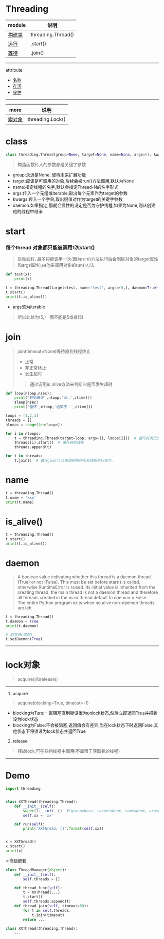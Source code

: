 # Threading
module|说明
---|---
[构建类](#class)|threading.Thread()
[运行](#start)|.start()
[等待](#join)|.join()

---
attribute
* [名称](#name)
* [存活](#is_alive())
* [守护](#daemon)

---
more|说明
---|---
[索对象](#lock对象)|threading.Lock()

# class
```python
class threading.Thread(group=None, target=None, name=None, args=(), kwargs={}, *, daemon=None)
```
> 构造函数传入的参数都是关键字参数
* group:永远是None, 留待未来扩展功能
* target:应该是可调用的对象,后续会被run()方法调用,默认为None
* name:指定线程的名字,默认会指定Thread-N的名字形式
* args:传入一个元组或iterable,取出每个元素作为target的参数
* kwargs:传入一个字典,取出键值对作为target的关键字参数
* daemon:如果指定,那就会显性的设定是否为守护线程,如果为None,则从创建他的线程中继承

# start
### 每个thread 对象都只能被调用1次start()
> 启动线程, 最多只能调用一次(因为run()方法执行后会删除对象的target属性和args属性),由他来调用对象的run()方法
```python
def test(x):
    print(x)

t = threading.Thread(target=test, name='test', args=(5,), daemon=True)
t.start()
print(t.is_alive())
```
* args须为iterable
> 所以此处为(5,） 而不能是5或者(5)

# join
> join(timeout=None)等待直到线程终止   
> * 正常   
> * 非正常终止   
> * 发生超时   
>> 通过调用is_alive方法来判断它是否发生超时
```python
def loop(nloop,nsec):
    print('开始循环',nloop,'at:',ctime())
    sleep(nsec)
    print('循环',nloop,'结束于：',ctime())

loops = [1,2,3]
threads = []
nloops = range(len(loops))

for i in nloops:
    t = threading.Thread(target=loop, args=(i, loops[i]))  # 循环实例化3个Thread类,将线程对象放入一个列表中
    threads[i].start()  # 循环开始线程
    threads.append(t)

for t in threads:
    t.join()  # 循环join()让主线程等待所有线程执行完毕。
```


# name
```python
t = threading.Thread()
t.name = 'xxx'
print(t.name)
```
# is_alive()
```python
t = threading.Thread()
t.start()
print(t.is_alive())
```
# daemon
> A boolean value indicating whether this thread is a daemon thread (True) or not (False). This must be set before start() is called, otherwise RuntimeError is raised. Its initial value is inherited from the creating thread; the main thread is not a daemon thread and therefore all threads created in the main thread default to daemon = False   
> The entire Python program exits when no alive non-daemon threads are left
```python
t = threading.Thread()
t.daemon = True
print(t.daemon)

# 老方法(遗弃)
t.setDaemon(True)
```

---
# lock对象
> acquire()和release()   
---
1. acquire
> acquire(blocking=True, timeout=-1)
* blocking为Ture:一直阻塞直到锁设置为unlock状态,然后立即返回True并把锁设为lock状态
* blocking为False:不会被阻塞,返回值会有差异;当在lock状态下时返回False,其他状态下将锁设为lock状态并返回True
2. release
> 释放lock;可在任何线程中调用(不局限于获取锁的线程)
---


# Demo
```python
import threading


class XXThread(threading.Thread):
    def __init__(self):
        super().__init__()  #(group=None, target=None, name=None, args=(), kwargs={}, *, daemon=None)
        self.xx = 'xx'

    def run(self):
        print('XXThread: {}'.format(self.xx))


x = XXThread()
x.start()
print(x)
```

✗高级嵌套
```python
class ThreadManager(object):
    def __init__(self):
        self.threads = []

    def thread_func(self):
        t = XXThread(...)
        t.start()
        self.threads.append(t)
    def thread_join(self, timeout=60):
        for t in self.threads:
            t.join(timeout)
        return ...

class XXThread(threading.Thread):
    ...
```
